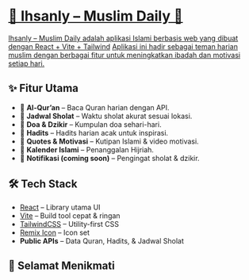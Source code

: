 # [🌙 Ihsanly – Muslim Daily 🔗](https://ihsanly.vercel.app/)

[Ihsanly – Muslim Daily adalah aplikasi Islami berbasis web yang dibuat dengan React + Vite + Tailwind](https://ihsanly.vercel.app/)
[Aplikasi ini hadir sebagai teman harian muslim dengan berbagai fitur untuk meningkatkan ibadah dan motivasi setiap hari.](https://ihsanly.vercel.app/)

## ✨ Fitur Utama
- 📖 **Al-Qur’an** – Baca Quran harian dengan API.
- 🕌 **Jadwal Sholat** – Waktu sholat akurat sesuai lokasi.
- 🤲 **Doa & Dzikir** – Kumpulan doa sehari-hari.
- 📜 **Hadits** – Hadits harian acak untuk inspirasi.
- 🌟 **Quotes & Motivasi** – Kutipan Islami & video motivasi.
- 📅 **Kalender Islami** – Penanggalan Hijriah.
- 🔔 **Notifikasi (coming soon)** – Pengingat sholat & dzikir.

## 🛠️ Tech Stack
- [React](https://react.dev/) – Library utama UI
- [Vite](https://vitejs.dev/) – Build tool cepat & ringan
- [TailwindCSS](https://tailwindcss.com/) – Utility-first CSS
- [Remix Icon](https://remixicon.com/) – Icon set
- **Public APIs** – Data Quran, Hadits, & Jadwal Sholat

## 🚀 Selamat Menikmati 





